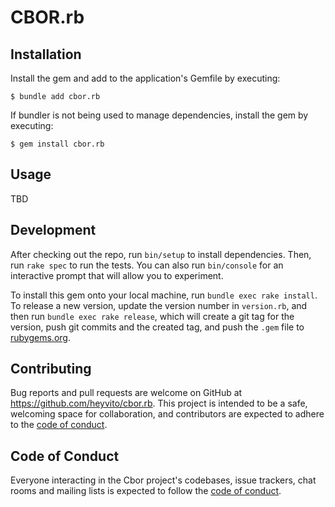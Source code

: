 # CBOR.rb

## Installation

Install the gem and add to the application's Gemfile by executing:

    $ bundle add cbor.rb

If bundler is not being used to manage dependencies, install the gem by executing:

    $ gem install cbor.rb

## Usage

TBD

## Development

After checking out the repo, run `bin/setup` to install dependencies. Then, run `rake spec` to run the tests. You can also run `bin/console` for an interactive prompt that will allow you to experiment.

To install this gem onto your local machine, run `bundle exec rake install`. To release a new version, update the version number in `version.rb`, and then run `bundle exec rake release`, which will create a git tag for the version, push git commits and the created tag, and push the `.gem` file to [rubygems.org](https://rubygems.org).

## Contributing

Bug reports and pull requests are welcome on GitHub at https://github.com/heyvito/cbor.rb. This project is intended to be a safe, welcoming space for collaboration, and contributors are expected to adhere to the [code of conduct](https://github.com/heyvito/cbor.rb/blob/master/CODE_OF_CONDUCT.md).

## Code of Conduct

Everyone interacting in the Cbor project's codebases, issue trackers, chat rooms and mailing lists is expected to follow the [code of conduct](https://github.com/heyvito/cbor.rb/blob/master/CODE_OF_CONDUCT.md).
